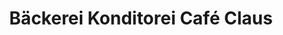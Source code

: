 ---
title: "Bäckerei Konditorei Café Claus"
url: /dresden/baeckerei-konditorei-cafe-claus/
shop: Bäckerei
---